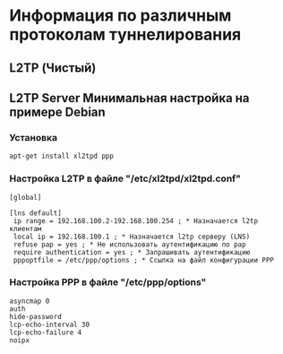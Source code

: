 # Информация по различным протоколам туннелирования

## L2TP (Чистый)

## L2TP Server Минимальная настройка на примере Debian

### Установка

```
apt-get install xl2tpd ppp
```

### Настройка L2TP в файле "/etc/xl2tpd/xl2tpd.conf"

```
[global]

[lns default]
 ip range = 192.168.100.2-192.168.100.254 ; * Назначается l2tp клиентам
 local ip = 192.168.100.1 ; * Назначается l2tp серверу (LNS)
 refuse pap = yes ; * Не использовать аутентификацию по pap
 require authentication = yes ; * Запрашивать аутентификацию
 pppoptfile = /etc/ppp/options ; * Ссылка на файл конфигурации PPP
```

### Настройка PPP в файле "/etc/ppp/options"

```
asyncmap 0
auth
hide-password
lcp-echo-interval 30
lcp-echo-failure 4
noipx
```

